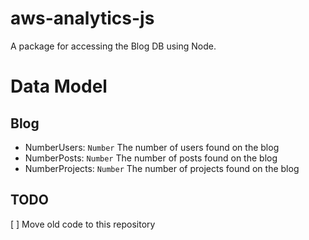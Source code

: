 # aws-analytics-js

A package for accessing the Blog DB using Node.

# Data Model

## Blog
- NumberUsers: `Number` The number of users found on the blog
- NumberPosts: `Number` The number of posts found on the blog
- NumberProjects: `Number` The number of projects found on the blog

## TODO

[ ] Move old code to this repository